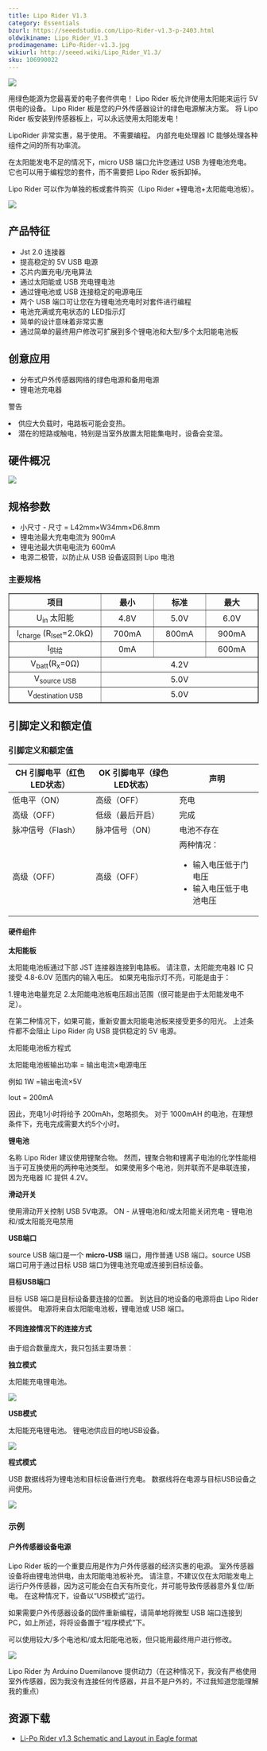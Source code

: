 ```yaml
---
title: Lipo Rider V1.3
category: Essentials
bzurl: https://seeedstudio.com/Lipo-Rider-v1.3-p-2403.html
oldwikiname: Lipo_Rider_V1.3
prodimagename: LiPo-Rider-v1.3.jpg
wikiurl: http://seeed.wiki/Lipo_Rider_V1.3/
sku: 106990022
---
```


![](https://raw.githubusercontent.com/SeeedDocument/Lipo_Rider_V1.3/master/img/LiPo-Rider-v1.3.jpg)

用绿色能源为您最喜爱的电子套件供电！ Lipo Rider 板允许使用太阳能来运行 5V 供电的设备。 Lipo Rider 板是您的户外传感器设计的绿色电源解决方案。 将 Lipo Rider 板安装到传感器板上，可以永远使用太阳能发电！

LipoRider 非常实惠，易于使用。 不需要编程。 内部充电处理器 IC 能够处理各种组件之间的所有功率流。

在太阳能发电不足的情况下，micro USB 端口允许您通过 USB 为锂电池充电。 它也可以用于编程您的套件，而不需要把 Lipo Rider 板拆卸掉。

Lipo Rider 可以作为单独的板或套件购买（Lipo Rider +锂电池+太阳能电池板）。

[![](https://github.com/SeeedDocument/wiki_chinese/raw/master/docs/images/click_to_buy.PNG)](https://item.taobao.com/item.htm?spm=a1z10.3-c.w4002-11172317909.10.4f2fef16bDMAr3&id=533004136068)

产品特征
--------


- Jst 2.0 连接器
- 提高稳定的 5V USB 电源
- 芯片内置充电/充电算法
- 通过太阳能或 USB 充电锂电池
- 通过锂电池或 USB 连接稳定的电源电压
- 两个 USB 端口可让您在为锂电池充电时对套件进行编程
- 电池充满或充电状态的 LED指示灯
- 简单的设计意味着非常实惠
- 通过简单的最终用户修改可扩展到多个锂电池和大型/多个太阳能电池板

创意应用
-----------------

- 分布式户外传感器网络的绿色电源和备用电源
- 锂电池充电器

<div class="admonition caution">
<p class="admonition-title">警告</p>
<li>供应大负载时，电路板可能会变热。</li>
<li>潜在的短路或触电，特别是当室外放置太阳能集电时，设备会变湿。</li></ol>
</div>

硬件概况
-----------------

![](https://raw.githubusercontent.com/SeeedDocument/Lipo_Rider_V1.3/master/img/Lipo-rider-blockdiagram.JPG)

规格参数
--------------

- 小尺寸 - 尺寸 = L42mm×W34mm×D6.8mm
- 锂电池最大充电电流为 900mA
- 锂电池最大供电电流为 600mA
- 电源二极管，以防止从 USB 设备返回到 Lipo 电池

### 主要规格

<table border="1">
<tr>
<th>
项目
</th>
<th>
最小
</th>
<th>
标准
</th>
<th>
最大
</th>
</tr>
<tr align="center">
<td width="400">
U<sub>in</sub> 太阳能
</td>
<td width="200">
4.8V
</td>
<td width="200">
5.0V
</td>
<td width="200">
6.0V
</td>
</tr>
<tr align="center">
<td>
I<sub>charge</sub> (R<sub>Iset</sub>=2.0kΩ)
</td>
<td>
700mA
</td>
<td>
800mA
</td>
<td>
900mA
</td>
</tr>
<tr align="center">
<td>
I<sub>供给</sub>
</td>
<td>
0mA
</td>
<td>
</td>
<td>
600mA
</td>
</tr>
<tr align="center">
<td>
V<sub>batt</sub>(R<sub>x</sub>=0Ω)
</td>
<td colspan="3" rowspan="1">
4.2V
</td>
</tr>
<tr align="center">
<td>
V<sub>source USB</sub>
</td>
<td colspan="3" rowspan="1">
5.0V
</td>
</tr>
<tr align="center">
<td>
V<sub>destination USB</sub>
</td>
<td colspan="3" rowspan="1">
5.0V
</td>
</tr>
</table>

引脚定义和额定值
-------------------------

### 引脚定义和额定值

<table>
<colgroup>
<col width="33%" />
<col width="33%" />
<col width="33%" />
</colgroup>
<thead>
<tr class="header">
<th>CH 引脚电平（红色LED状态）</th>
<th>OK 引脚电平（绿色LED状态）</th>
<th>声明</th>
</tr>
</thead>
<tbody>
<tr class="odd">
<td>低电平（ON）</td>
<td>高级（OFF）</td>
<td>充电</td>
</tr>
<tr class="even">
<td>高级（OFF）</td>
<td>低级（最后开启）</td>
<td>完成</td>
</tr>
<tr class="odd">
<td>脉冲信号（Flash）</td>
<td>脉冲信号（ON）</td>
<td>电池不存在</td>
</tr>
<tr class="even">
<td>高级（OFF）</td>
<td>高级（OFF）</td>
<td>两种情况：
<ul>
<li>输入电压低于门电压</li>
<li>输入电压低于电池电压</li>
</ul></td>
</tr>
</tbody>
</table>

#### 硬件组件

**太阳能板**

太阳能电池板通过下部 JST 连接器连接到电路板。 请注意，太阳能充电器 IC 只接受 4.8-6.0V 范围内的输入电压。 如果充电指示灯不亮，可能是由于：


1.锂电池电量充足
2.太阳能电池板电压超出范围（很可能是由于太阳能发电不足）。


在第二种情况下，如果可能，重新安置太阳能电池板来接受更多的阳光。 上述条件都不会阻止 Lipo Rider 向 USB 提供稳定的 5V 电源。

太阳能电池板方程式

太阳能电池板输出功率 = 输出电流×电源电压

例如 1W =输出电流×5V

Iout = 200mA

因此，充电1小时将给予 200mAh，忽略损失。 对于 1000mAH 的电池，在理想条件下，充电完成需要大约5个小时。

**锂电池**

名称 Lipo Rider 建议使用锂聚合物。 然而，锂聚合物和锂离子电池的化学性能相当于可互换使用的两种电池类型。 如果使用多个电池，则并联而不是串联连接，因为充电器 IC 提供 4.2V。

**滑动开关**

 使用滑动开关控制 USB 5V电源。 ON - 从锂电池和/或太阳能关闭充电 - 锂电池和/或太阳能充电禁用

**USB端口**

 source USB 端口是一个 **micro-USB** 端口，用作普通 USB 端口。source USB 端口可用于通过目标 USB 端口为锂电池充电或连接到目标设备。

**目标USB端口**

目标 USB 端口是目标设备要连接的位置。 到达目的地设备的电源将由 Lipo Rider 板提供。 电源将来自太阳能电池板，锂电池或 USB 端口。

#### 不同连接情况下的连接方式

由于组合数量庞大，我只包括主要场景：

**独立模式**

太阳能充电锂电池。

![](https://raw.githubusercontent.com/SeeedDocument/Lipo_Rider_V1.3/master/img/Lipo-Rider-v1.2-standalone.JPG)

**USB模式**

太阳能充电锂电池。 锂电池供应目的地USB设备。

![](https://raw.githubusercontent.com/SeeedDocument/Lipo_Rider_V1.3/master/img/Lipo-Rider-v1.2-usb.JPG)

**程式模式**

USB 数据线将为锂电池和目标设备进行充电。 数据线将在电源与目标USB设备之间使用。

![](https://raw.githubusercontent.com/SeeedDocument/Lipo_Rider_V1.3/master/img/Lipo-Rider-v1.2-program.JPG)

### 示例

#### 户外传感器设备电源

 Lipo Rider 板的一个重要应用是作为户外传感器的经济实惠的电源。 室外传感器设备将由锂电池供电，由太阳能电池板补充。 请注意，不建议仅在太阳能发电上运行户外传感器，因为这可能会在白天有所变化，并可能导致传感器意外复位/断电。 在这种情况下，设备以“USB模式”运行。

如果需要户外传感器设备的固件重新编程，请简单地将微型 USB 端口连接到 PC，如上所述，将将设备置于“程序模式”下。

可以使用较大/多个电池和/或太阳能电池板，但只能用最终用户进行修改。

![](https://raw.githubusercontent.com/SeeedDocument/Lipo_Rider_V1.3/master/img/LiPo-Rider-v1.3_example.jpg)

Lipo Rider 为 Arduino Duemilanove 提供动力（在这种情况下，我没有严格使用室外传感器，因为我没有连接任何传感器，并且不是户外的，不过我知道您能理解我的重点）

资源下载
---------

-   [Li-Po Rider v1.3 Schematic and Layout in Eagle format](https://raw.githubusercontent.com/SeeedDocument/Lipo_Rider_V1.3/master/res/Li-Po_Rider_v1.3_sch_pcb.zip)


<!-- This Markdown file was created from http://www.seeedstudio.com/wiki/Lipo_Rider_V1.3 -->

